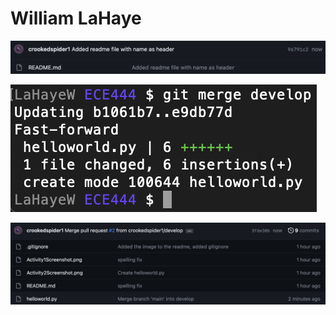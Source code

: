# William LaHaye

![Alt text](Activity1Screenshot.png)

![Alt text](Activity2Screenshot.png)

![Alt text](Activity3Screenshot.png)
